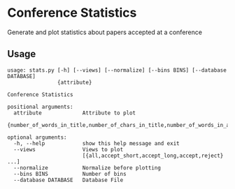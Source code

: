 # Conference Statistics

Generate and plot statistics about papers accepted at a conference

## Usage

```console
usage: stats.py [-h] [--views] [--normalize] [--bins BINS] [--database DATABASE]
                {attribute}

Conference Statistics

positional arguments:
  attribute             Attribute to plot
    {number_of_words_in_title,number_of_chars_in_title,number_of_words_in_abstract,is_student_paper,submission_id,created_at}

optional arguments:
  -h, --help            show this help message and exit
  --views               Views to plot
                        [{all,accept_short,accept_long,accept,reject} ...]
  --normalize           Normalize before plotting
  --bins BINS           Number of bins
  --database DATABASE   Database File
```
